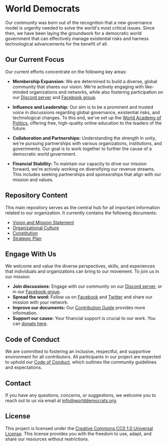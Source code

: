 # World Democrats

Our community was born out of the recognition that a new governance model is urgently needed to solve the world's most critical issues. Since then, we have been laying the groundwork for a democratic world government that can effectively manage existential risks and harness technological advancements for the benefit of all.

## Our Current Focus

Our current efforts concentrate on the following key areas:

- **Membership Expansion:** We are determined to build a diverse, global community that shares our vision. We're actively engaging with like-minded organizations and networks, while also fostering participation on our [Discord server](https://discord.gg/KhuwtTPnXa) and [Facebook group](https://www.facebook.com/groups/worlddemocrats).

- **Influence and Leadership:** Our aim is to be a prominent and trusted voice in discussions regarding global governance, existential risks, and technological changes. To this end, we've set up the [World Academy of Politics](https://github.com/worlddemocrats/academy), offering free, high-quality online education to the leaders of the future.

- **Collaboration and Partnerships:**  Understanding the strength in unity, we're pursuing partnerships with various organizations, institutions, and governments. Our goal is to work together to further the cause of a democratic world government.

- **Financial Stability:** To maintain our capacity to drive our mission forward, we're actively working on diversifying our revenue streams. This includes seeking partnerships and sponsorships that align with our mission and values.

## Repository Content

This main repository serves as the central hub for all important information related to our organization. It currently contains the following documents:

- [Vision and Mission Statement](https://github.com/worlddemocrats/federation/blob/main/VISION_AND_MISSION.md)
- [Organizational Culture](https://github.com/worlddemocrats/federation/blob/main/ORGANIZATIONAL_CULTURE.md)
- [Constitution](https://github.com/worlddemocrats/federation/blob/main/CONSTITUTION.md)
- [Strategic Plan](https://github.com/worlddemocrats/federation/blob/main/STRATEGIC_PLAN.md)

## Engage With Us

We welcome and value the diverse perspectives, skills, and experiences that individuals and organizations can bring to our movement. To join us in our mission:

- **Join discussions:** Engage with our community on our [Discord server](https://discord.gg/KhuwtTPnXa), or in our [Facebook group](https://www.facebook.com/groups/worlddemocrats).
- **Spread the word:** Follow us on [Facebook](https://facebook.com/worlddemocratsorg) and [Twitter](https://twitter.com/world_democrats) and share our mission with your network.
- **Improve our documents:** Our [Contribution Guide](CONTRIBUTING.md) provides more information.
- **Support our cause:** Your financial support is crucial to our work. You can [donate here](link-to-your-donation-page).

## Code of Conduct

We are committed to fostering an inclusive, respectful, and supportive environment for all contributors. All participants in our project are expected to uphold our [Code of Conduct](https://github.com/worlddemocrats/federation/blob/main/CODE_OF_CONDUCT.md), which outlines the community guidelines and expectations.

## Contact

If you have any questions, concerns, or suggestions, we welcome you to reach out to us via email at info@worlddemocrats.org.

## License

This project is licensed under the [Creative Commons CC0 1.0 Universal License](https://github.com/worlddemocrats/federation/blob/main/LICENSE). This license provides you with the freedom to use, adapt, and share our resources without restrictions.
